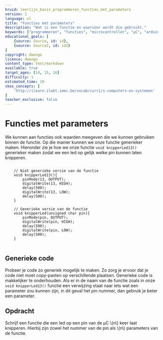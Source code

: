 ```yaml
---
hruid: leerlijn_basis_programmeren_functies_met_parameters
version: 1
language: nl
title: "Functies met parameters"
description: "Wat is een functie en waarvoor wordt die gebruikt."
keywords: ["programmeren", "functies", "microcontroller", "µC", "arduino", "dwenguino"]
educational_goals: [
    {source: Source, id: id}, 
    {source: Source2, id: id2}
]
copyright: dwengo
licence: dwengo
content_type: text/markdown
available: true
target_ages: [14, 15, 16]
difficulty: 1
estimated_time: 10
skos_concepts: [
    'http://ilearn.ilabt.imec.be/vocab/curr1/s-computers-en-systemen'
]
teacher_exclusive: false
---
```


# Functies met parameters

We kunnen aan functies ook waarden meegeven die we kunnen gebruiken binnen de functie. Op die manier kunnen we onze functie generieker maken. Hieronder zie je hoe we onze functie <code class="language-cpp">void knipperLed13()</code> generieker maken zodat we een led op gelijk welke pin kunnen laten knipperen.

<pre>
<code class="language-cpp">
    // Niet generieke versie van de functie
    void knipperLed13(){
        pinMode(13, OUTPUT);
        digitalWrite(13, HIGH);
        delay(500);
        digitalWrite(13, LOW);
        delay(500);
    }

    // Generieke versie van de functie
    void knipperLed(unsigned char pin){
        pinMode(pin, OUTPUT);
        digitalWrite(pin, HIGH);
        delay(500);
        digitalWrite(pin, LOW);
        delay(500);
    }
</code>
</pre>



<div class="dwengo-content sideinfo">
    <h2 class="title">Generieke code</h2>
    <div class="content">
        Probeer je code zo generiek mogelijk te maken. Zo zorg je ervoor dat je code niet moet copy-pasten op verschillende plaatsen. Generieke code is makkelijker te onderhouden. 
        Als er in de naam van de functie zoals in onze <code class="language-cpp">void knipperLed13()</code> functie een verwijzing staat naar iets wat een parameter zou kunnen zijn, in dit geval het pin nummer, dan gebruik je beter een parameter. 
    </div>
</div>


<div class="dwengo-content assignment">
    <h2 class="title">Opdracht</h2>
    <div class="content">
        Schrijf een functie die een led op een pin van de µC \(n\) keer laat knipperen. Hierbij zijn zowel het nummer van de pin als \(n\) parameters van de functie.
    </div>
</div>


